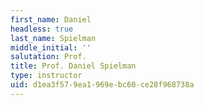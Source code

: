 ```yaml
---
first_name: Daniel
headless: true
last_name: Spielman
middle_initial: ''
salutation: Prof.
title: Prof. Daniel Spielman
type: instructor
uid: d1ea3f57-9ea1-969e-bc60-ce28f968738a
---
```

